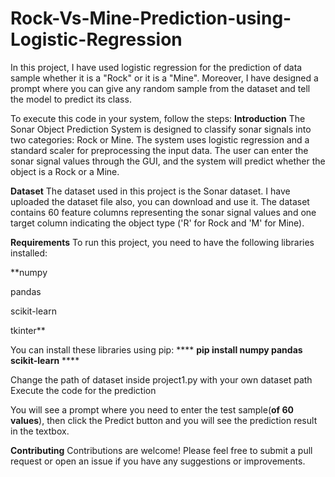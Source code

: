 # Rock-Vs-Mine-Prediction-using-Logistic-Regression
In this project, I have used logistic regression for the prediction of data sample whether it is a "Rock" or it is a "Mine". Moreover, I have designed a prompt where you can give any random sample from the dataset and tell the model to predict its class.


To execute this code in your system, follow the steps:
**Introduction**
The Sonar Object Prediction System is designed to classify sonar signals into two categories: Rock or Mine. The system uses logistic regression and a standard scaler for preprocessing the input data. The user can enter the sonar signal values through the GUI, and the system will predict whether the object is a Rock or a Mine.

**Dataset**
The dataset used in this project is the Sonar dataset. I have uploaded the dataset file also, you can download and use it. The dataset contains 60 feature columns representing the sonar signal values and one target column indicating the object type ('R' for Rock and 'M' for Mine).

**Requirements**
To run this project, you need to have the following libraries installed:

**numpy

pandas

scikit-learn

tkinter**

You can install these libraries using pip:
**** **pip install numpy pandas scikit-learn** ****

Change the path of dataset inside project1.py with your own dataset path
Execute the code for the prediction

You will see a prompt where you need to enter the test sample(**of 60 values**), then click the Predict button and you will see the prediction result in the textbox.


******Contributing******
Contributions are welcome! Please feel free to submit a pull request or open an issue if you have any suggestions or improvements.
